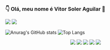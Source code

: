 ### :point_down: Olá, meu nome é Vitor Soler Aguilar :wave:
<a href="https://www.linkedin.com/in/vitorsoleraguilar/" target="_blank"><img src="https://img.shields.io/badge/LinkedIn-0077B5?style=for-the-badge&logo=linkedin&logoColor=white" target="_blank"></a>
<a href="vitorsoleraguilar49@gmail.com" target="_blank"><img src="https://img.shields.io/badge/Gmail-D14836?style=for-the-badge&logo=gmail&logoColor=white" target="_blank"></a>

![Anurag's GitHub stats](https://github-readme-stats.vercel.app/api?username=VitorSolerAguilar&show_icons=true&theme=tokyonight)
![Top Langs](https://github-readme-stats.vercel.app/api/top-langs/?username=VitorSolerAguilar&layout=compact&theme=tokyonight)

<div style="display: inline_block" align="center">
    <img src="https://icongr.am/devicon/csharp-original.svg?size=70&color=currentColor">
    <img src="https://icongr.am/devicon/cplusplus-original.svg?size=70&color=currentColor">
    <img src="https://icongr.am/devicon/c-original.svg?size=70&color=currentColor">
    <img src="https://icongr.am/devicon/git-original.svg?size=70&color=currentColor">
    <img src="https://icongr.am/devicon/mysql-original-wordmark.svg?size=70&color=currentColor">
</div>
